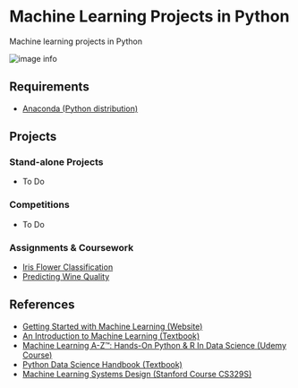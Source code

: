 # Machine Learning Projects in Python

Machine learning projects in Python

![image info](https://upload.wikimedia.org/wikipedia/commons/thumb/2/27/Artificial_Neural_Network_with_Chip.png/320px-Artificial_Neural_Network_with_Chip.png)

## Requirements

- [Anaconda (Python distribution)](https://www.anaconda.com/)

## Projects

### Stand-alone Projects
- To Do

### Competitions
- To Do

### Assignments & Coursework

- [Iris Flower Classification](./iris_flower_classification)
- [Predicting Wine Quality](./predicting_wine_quality)

## References
 
- [Getting Started with Machine Learning (Website)](https://machinelearningmastery.com/start-here/)
- [An Introduction to Machine Learning (Textbook)](https://link.springer.com/book/10.1007/978-3-319-63913-0)
- [Machine Learning A-Z™: Hands-On Python & R In Data Science (Udemy Course)](https://www.udemy.com/course/machinelearning/)
- [Python Data Science Handbook (Textbook)](https://github.com/jakevdp/PythonDataScienceHandbook)
- [Machine Learning Systems Design (Stanford Course CS329S)](https://stanford-cs329s.github.io/syllabus.html)
